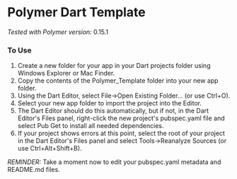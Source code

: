 Polymer Dart Template
======
*Tested with Polymer version:* 0.15.1
### To Use
1. Create a new folder for your app in your Dart projects folder using Windows Explorer or Mac Finder.
2. Copy the contents of the Polymer_Template folder into your new app folder.
3. Using the Dart Editor, select File->Open Existing Folder... (or use Ctrl+O).
4. Select your new app folder to import the project into the Editor.
5. The Dart Editor should do this automatically, but if not, in the Dart Editor's Files panel, right-click the new project's pubspec.yaml file and select Pub Get to install all needed dependencies.
6. If your project shows errors at this point, select the root of your project in the Dart Editor's Files panel and select Tools->Reanalyze Sources (or use Ctrl+Alt+Shift+B).

*REMINDER:* Take a moment now to edit your pubspec.yaml metadata and README.md files.